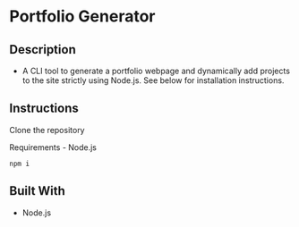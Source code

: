 # Portfolio Generator

## Description

- A CLI tool to generate a portfolio webpage and dynamically add projects to the site strictly using Node.js. See below for installation instructions.

## Instructions

Clone the repository

Requirements - Node.js

    npm i

## Built With

- Node.js
